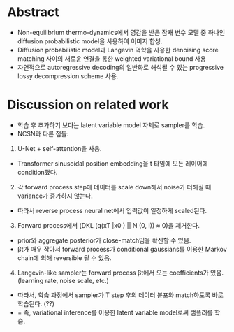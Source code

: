 # Abstract
- Non-equilibrium thermo-dynamics에서 영감을 받은 잠재 변수 모델 중 하나인 diffusion probabilistic model을 사용하여 이미지 합성.
- Diffusion probabilistic model과 Langevin 역학을 사용한 denoising score matching 사이의 새로운 연결을 통한 weighted variational bound 사용
- 자연적으로 autoregressive decoding의 일반화로 해석될 수 있는 progressive lossy decompression scheme 사용.



# Discussion on related work
- 학습 후 추가하기 보다는 latent variable model 자체로 sampler를 학습. 
- NCSN과 다른 점들:
1. U-Net + self-attention을 사용.
  - Transformer sinusoidal position embedding을 t 타임에 모든 레이어에 condition했다. 
2. 각 forward process step에 데이터를 scale down해서 noise가 더해질 때 variance가 증가하지 않는다.
  - 따라서 reverse process neural net에서 입력값이 일정하게 scaled된다.
3. Forward process에서 (DKL (q(xT |x0 ) || N (0, I)) ≈ 0)을 제거한다.
  - prior와 aggregate posterior가 close-match임을 확신할 수 있음.
  - βt가 매우 작아서 forward process가 conditional gaussians를 이용한 Markov chain에 의해 reversible 될 수 있음.
4. Langevin-like sampler는 forward process βt에서 오는 coefficients가 있음. (learning rate, noise scale, etc.)
  - 따라서, 학습 과정에서 sampler가 T step 후의 데이터 분포와 match하도록 바로 학습된다. (??)
  - = 즉, variational inference를 이용한 latent variable model로써 샘플러를 학습.
